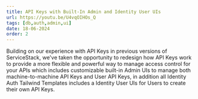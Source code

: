 ```yaml
---
title: API Keys with Built-In Admin and Identity User UIs
url: https://youtu.be/U4vqOIHOs_Q
tags: [db,auth,admin,ui]
date: 18-06-2024
order: 2
---
```


Building on our experience with API Keys in previous versions of ServiceStack, we've taken the opportunity to redesign
how API Keys work to provide a more flexible and powerful way to manage access control for your APIs which includes
customizable built-in Admin UIs to manage both machine-to-machine API Keys and User API Keys, in addition all Identity Auth
Tailwind Templates includes a Identity User UIs for Users to create their own API Keys.